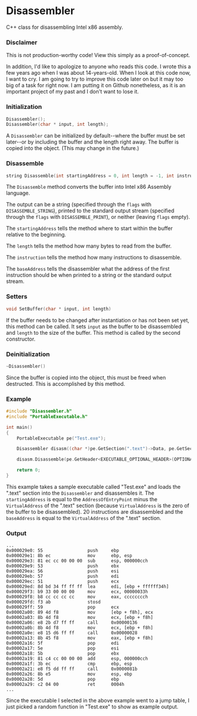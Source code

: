 
# Disassembler
C++ class for disassembling Intel x86 assembly.

### Disclaimer
This is not production-worthy code! View this simply as a proof-of-concept.

In addition, I'd like to apologize to anyone who reads this code. I wrote this a few years ago when I was about 14-years-old. When I look at this code now, I want to cry. I am going to try to improve this code later on but it may too big of a task for right now. I am putting it on Github nonetheless, as it is an important project of my past and I don't want to lose it.

### Initialization
```C++
Disassembler();
Disassembler(char * input, int length);
```
A `Disassembler` can be initialized by default--where the buffer must be set later--or by including the buffer and the length right away. The buffer is copied into the object. (This may change in the future.)

### Disassemble
```C++
string Disassemble(int startingAddress = 0, int length = -1, int instructions = -1, int flags = 0, int baseAddress = 0)
```
The `Disassemble` method converts the buffer into Intel x86 Assembly language. 

The output can be a string (specified through the `flags` with `DISASSEMBLE_STRING`), printed to the standard output stream (specified through the `flags` with `DISASSEMBLE_PRINT`), or neither (leaving `flags` empty). 

The `startingAddress` tells the method where to start within the buffer relative to the beginning. 

The `length` tells the method how many bytes to read from the buffer. 

The `instruction` tells the method how many instructions to disassemble. 

The `baseAddress` tells the disassembler what the address of the first instruction should be when printed to a string or the standard output stream. 

### Setters
```C++
void SetBuffer(char * input, int length)
```
If the buffer needs to be changed after instantiation or has not been set yet, this method can be called. It sets `input` as the buffer to be disassembled and `length` to the size of the buffer. This method is called by the second constructor.

### Deinitialization
```C++
~Disassembler()
```
Since the buffer is copied into the object, this must be freed when destructed. This is accomplished by this method.

### Example
```C++
#include "Disassembler.h"
#include "PortableExecutable.h"

int main()
{
	PortableExecutable pe("Test.exe");

	Disassembler disasm((char *)pe.GetSection(".text")->Data, pe.GetSection(".text")->Length);

	disasm.Disassemble(pe.GetHeader<EXECUTABLE_OPTIONAL_HEADER>(OPTIONAL_HEADER)->AddressOfEntryPoint - pe.GetHeader<EXECUTABLE_SECTION_HEADER>((pe.GetSectionNumber(".text") << 16) | SECTION_HEADER)->VirtualAddress, -1, 20, DISASSEMBLER_PRINT, pe.GetHeader<EXECUTABLE_SECTION_HEADER>(SECTION_HEADER | (pe.GetSectionNumber(".text") << 16))->VirtualAddress);

	return 0;
}
```
This example takes a sample executable called "Test.exe" and loads the ".text" section into the `Disassembler` and disassembles it. The `startingAddress` is equal to the `AddressOfEntryPoint` minus the `VirtualAddress` of the ".text" section (because `VirtualAddress` is the zero of the buffer to be disassembled). 20 instructions are disassembled and the `baseAddress` is equal to the `VirtualAddress` of the ".text" section.

### Output
```
...
0x000029e0: 55                 push     ebp
0x000029e1: 8b ec              mov      ebp, esp
0x000029e3: 81 ec cc 00 00 00  sub      esp, 000000cch
0x000029e9: 53                 push     ebx
0x000029ea: 56                 push     esi
0x000029eb: 57                 push     edi
0x000029ec: 51                 push     ecx
0x000029ed: 8d bd 34 ff ff ff  lea      edi, [ebp + ffffff34h]
0x000029f3: b9 33 00 00 00     mov      ecx, 00000033h
0x000029f8: b8 cc cc cc cc     mov      eax, cccccccch
0x000029fd: f3 ab              stosd
0x000029ff: 59                 pop      ecx
0x00002a00: 89 4d f8           mov      [ebp + f8h], ecx
0x00002a03: 8b 4d f8           mov      ecx, [ebp + f8h]
0x00002a06: e8 2b d7 ff ff     call     0x00000136
0x00002a0b: 8b 4d f8           mov      ecx, [ebp + f8h]
0x00002a0e: e8 15 d6 ff ff     call     0x00000028
0x00002a13: 8b 45 f8           mov      eax, [ebp + f8h]
0x00002a16: 5f                 pop      edi
0x00002a17: 5e                 pop      esi
0x00002a18: 5b                 pop      ebx
0x00002a19: 81 c4 cc 00 00 00  add      esp, 000000cch
0x00002a1f: 3b ec              cmp      ebp, esp
0x00002a21: e8 f5 dd ff ff     call     0x0000081b
0x00002a26: 8b e5              mov      esp, ebp
0x00002a28: 5d                 pop      ebp
0x00002a29: c2 04 00           ret      0004h
...
```
Since the executable I selected in the above example went to a jump table, I just picked a random function in "Test.exe" to show as example output.
